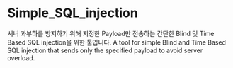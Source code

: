 # Simple_SQL_injection
서버 과부하를 방지하기 위해 지정한 Payload만 전송하는 간단한 Blind 및 Time Based SQL injection을 위한 툴입니다. A tool for simple Blind and Time Based SQL injection that sends only the specified payload to avoid server overload.
